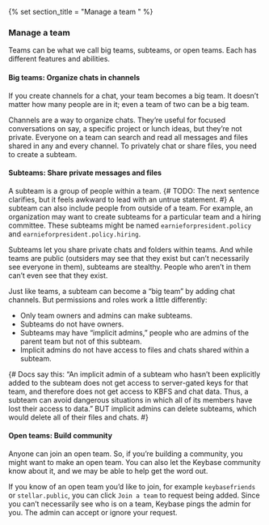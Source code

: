 {% set section_title = "Manage a team  " %}

### Manage a team
Teams can be what we call big teams, subteams, or open teams. Each has different features and abilities.

#### Big teams: Organize chats in channels
If you create channels for a chat, your team becomes a big team. It doesn’t matter how many people are in it; even a team of two can be a big team.

Channels are a way to organize chats. They’re useful for focused conversations on say, a specific project or lunch ideas, but they’re not private. Everyone on a team can search and read all messages and files shared in any and every channel. To privately chat or share files, you need to create a subteam.

#### Subteams: Share private messages and files
A subteam is a group of people within a team. {# TODO: The next sentence clarifies, but it feels awkward to lead with an untrue statement. #} A subteam can also include people from outside of a team. For example, an organization may want to create subteams for a particular team and a hiring committee. These subteams might be named `earnieforpresident.policy` and `earnieforpresident.policy.hiring`.

Subteams let you share private chats and folders within teams. And while teams are public (outsiders may see that they exist but can’t necessarily see everyone in them), subteams are stealthy. People who aren’t in them can’t even see that they exist.

Just like teams, a subteam can become a “big team” by adding chat channels. But permissions and roles work a little differently:

* Only team owners and admins can make subteams.
* Subteams do not have owners.
* Subteams may have “implicit admins,” people who are admins of the parent team but not of this subteam.
* Implicit admins do not have access to files and chats shared within a subteam.

{# Docs say this: “An implicit admin of a subteam who hasn’t been explicitly added to the subteam does not get access to server-gated keys for that team, and therefore does not get access to KBFS and chat data. Thus, a subteam can avoid dangerous situations in which all of its members have lost their access to data.” BUT implicit admins can delete subteams, which would delete all of their files and chats. #}

#### Open teams: Build community
Anyone can join an open team. So, if you’re building a community, you might want to make an open team. You can also let the Keybase community know about it, and we may be able to help get the word out.

If you know of an open team you’d like to join, for example `keybasefriends` or `stellar.public`, you can click `Join a team` to request being added. Since you can’t necessarily see who is on a team, Keybase pings the admin for you. The admin can accept or ignore your request.
